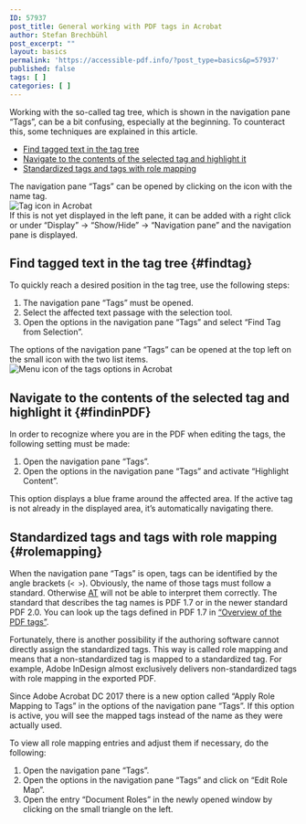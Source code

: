 ```yaml
---
ID: 57937
post_title: General working with PDF tags in Acrobat
author: Stefan Brechbühl
post_excerpt: ""
layout: basics
permalink: 'https://accessible-pdf.info/?post_type=basics&p=57937'
published: false
tags: [ ]
categories: [ ]
---
```

Working with the so-called tag tree, which is shown in the navigation pane “Tags”, can be a bit confusing, especially at the beginning. To counteract this, some techniques are explained in this article.

- [Find tagged text in the tag tree](#findtag)
- [Navigate to the contents of the selected tag and highlight it](#findinPDF)
- [Standardized tags and tags with role mapping](#rolemapping)

<aside class="notice-block">The navigation pane “Tags” can be opened by clicking on the icon with the name tag.<br><img src="https://accessible-pdf.info/wp/wp-content/uploads/tag-icon.png" alt="Tag icon in Acrobat"><br>If this is not yet displayed in the left pane, it can be added with a right click or under “Display” → “Show/Hide” → “Navigation pane” and the navigation pane is displayed.</aside>

## Find tagged text in the tag tree {#findtag}

To quickly reach a desired position in the tag tree, use the following steps:

1. The navigation pane “Tags” must be opened.
2. Select the affected text passage with the selection tool.
3. Open the options in the navigation pane “Tags” and select “Find Tag from Selection”.

<aside class="note-block">The options of the navigation pane “Tags” can be opened at the top left on the small icon with the two list items.<br><img src="https://accessible-pdf.info/wp/wp-content/uploads/tags-options-icon.png" alt="Menu icon of the tags options in Acrobat" /></aside>

## Navigate to the contents of the selected tag and highlight it {#findinPDF}

In order to recognize where you are in the PDF when editing the tags, the following setting must be made:

1. Open the navigation pane “Tags”.
2. Open the options in the navigation pane “Tags” and activate “Highlight Content”.

This option displays a blue frame around the affected area. If the active tag is not already in the displayed area, it’s automatically navigating there.

## Standardized tags and tags with role mapping {#rolemapping}

When the navigation pane “Tags” is open, tags can be identified by the angle brackets (`< >`). Obviously, the name of those tags must follow a standard. Otherwise [AT](https://accessible-pdf.info/en/glossary/#at) will not be able to interpret them correctly. The standard that describes the tag names is PDF 1.7 or in the newer standard PDF 2.0. You can look up the tags defined in PDF 1.7 in [“Overview of the PDF tags”](https://accessible-pdf.info/en/basics/overview-of-the-pdf-tags/).

Fortunately, there is another possibility if the authoring software cannot directly assign the standardized tags. This way is called role mapping and means that a non-standardized tag is mapped to a standardized tag. For example, Adobe InDesign almost exclusively delivers non-standardized tags with role mapping in the exported PDF.

<aside class="note-block">Since Adobe Acrobat DC 2017 there is a new option called “Apply Role Mapping to Tags” in the options of the navigation pane “Tags”. If this option is active, you will see the mapped tags instead of the name as they were actually used.</aside>

To view all role mapping entries and adjust them if necessary, do the following:

1. Open the navigation pane “Tags”.
2. Open the options in the navigation pane “Tags” and click on “Edit Role Map”.
3. Open the entry “Document Roles” in the newly opened window by clicking on the small triangle on the left.
